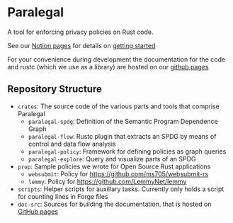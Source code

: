 # Paralegal

A tool for enforcing privacy policies on Rust code.

See our [Notion pages](https://www.notion.so/justus-adam/Dataflow-973fca6c36ca42a3ac8bc6be58edb909)
for details on [getting started](https://www.notion.so/justus-adam/Getting-Started-40541156c25d48f8b6ad79a0e1b09b91)

For your convenience during development the documentation for the code and rustc
(which we use as a library) are hosted on our [github pages][docs]

[docs]: https://brownsys.github.io/paralegal

## Repository Structure

- `crates`: The source code of the various parts and tools that comprise
  Paralegal
  - `paralegal-spdg`: Definition of the Semantic Program Dependence Graph
  - `paralegal-flow`: Rustc plugin that extracts an SPDG by means of control and
    data flow analysis
  - `paralegal-policy`: Framework for defining policies as graph queries
  - `paralegal-explore`: Query and visualize parts of an SPDG
- `prop`: Sample policies we wrote for Open Source Rust applications
  - `websubmit`: Policy for <https://github.com/ms705/websubmit-rs>
  - `lemmy`: Policy for <https://github.com/LemmyNet/lemmy>
- `scripts`: Helper scripts for auxillary tasks. Currently only holds a script
  for counting lines in Forge files
- `doc-src`: Sources for building the documentation. that is hosted on [GitHub pages][docs]
